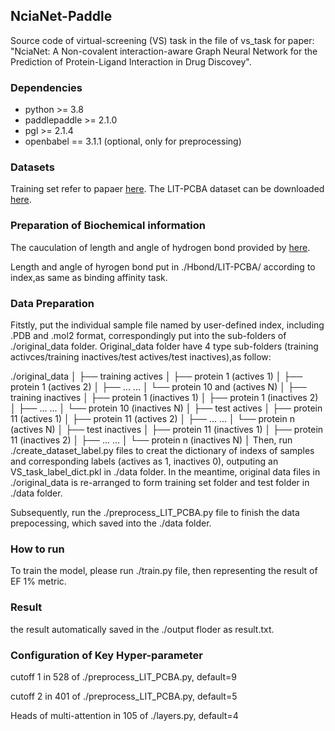 ## NciaNet-Paddle
Source code of virtual-screening (VS) task in the file of vs_task for paper: "NciaNet: A Non-covalent interaction-aware Graph Neural Network for the Prediction of Protein-Ligand Interaction in Drug Discovey".

### Dependencies
- python >= 3.8
- paddlepaddle >= 2.1.0
- pgl >= 2.1.4
- openbabel == 3.1.1 (optional, only for preprocessing)

### Datasets
Training set refer to papaer [here](https://link.springer.com/article/10.1186/s13321-024-00912-2).
The LIT-PCBA dataset can be downloaded [here](https://drugdesign.unistra.fr/LIT-PCBA/).

### Preparation of Biochemical information
The cauculation of length and angle of hydrogen bond provided by [here](https://github.com/psa-lab/Hbind).

Length and angle of hyrogen bond put in ./Hbond/LIT-PCBA/ according to index,as same as binding affinity task.

### Data Preparation 
Fitstly, put the individual sample file named by user-defined index, including .PDB and .mol2 format, correspondingly put into the sub-folders of ./original_data folder. Original_data folder have 4 type sub-folders (training activces/training inactives/test actives/test inactives),as follow:

./original_data
│
├── training actives
│   ├── protein 1 (actives 1)
│   ├── protein 1 (actives 2)
│   ├── ... ...
│   └── protein 10 and (actives N)
│
├── training inactives
│   ├── protein 1 (inactives 1)
│   ├── protein 1 (inactives 2)
│   ├── ... ...
│   └── protein 10 (inactives N)
│
├── test actives
│   ├── protein 11 (actives 1)
│   ├── protein 11 (actives 2)
│   ├── ... ...
│   └── protein n (actives N)
│
├── test inactives
│   ├── protein 11 (inactives 1)
│   ├── protein 11 (inactives 2)
│   ├── ... ...
│   └── protein n (inactives N)
│
Then, run ./create_dataset_label.py files to creat the dictionary of indexs of samples and corresponding labels (actives as 1, inactives 0), outputing an VS_task_label_dict.pkl in ./data folder. In the meantime, original data files in ./original_data is re-arranged to form training set folder and test folder in ./data folder. 

Subsequently, run the ./preprocess_LIT_PCBA.py file to finish the data prepocessing, which saved into the ./data folder.

### How to run
To train the model, please run ./train.py file, then representing the result of EF 1% metric.

### Result
the result automatically saved in the ./output floder as result.txt.

### Configuration of Key Hyper-parameter 
cutoff 1 in 528 of ./preprocess_LIT_PCBA.py, default=9

cutoff 2 in 401 of ./preprocess_LIT_PCBA.py, default=5

Heads of multi-attention in 105 of ./layers.py, default=4

